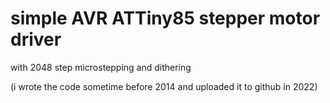 # simple AVR ATTiny85 stepper motor driver

with 2048 step microstepping and dithering

(i wrote the code sometime before 2014 and uploaded it to github in 2022)
